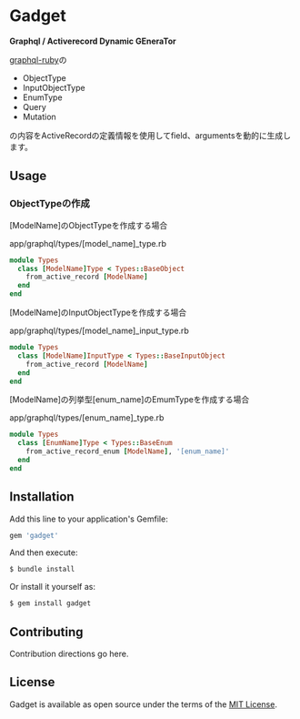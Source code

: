 Gadget
======

**Graphql / Activerecord Dynamic GEneraTor**

[graphql-ruby](https://github.com/rmosolgo/graphql-ruby)の

* ObjectType
* InputObjectType
* EnumType
* Query
* Mutation

の内容をActiveRecordの定義情報を使用してfield、argumentsを動的に生成します。

## Usage

### ObjectTypeの作成

[ModelName]のObjectTypeを作成する場合

app/graphql/types/[model_name]_type.rb
```ruby
module Types
  class [ModelName]Type < Types::BaseObject
    from_active_record [ModelName]
  end
end
```

[ModelName]のInputObjectTypeを作成する場合

app/graphql/types/[model_name]_input_type.rb
```ruby
module Types
  class [ModelName]InputType < Types::BaseInputObject
    from_active_record [ModelName]
  end
end
```

[ModelName]の列挙型[enum_name]のEmumTypeを作成する場合

app/graphql/types/[enum_name]_type.rb
```ruby
module Types
  class [EnumName]Type < Types::BaseEnum
    from_active_record_enum [ModelName], '[enum_name]'
  end
end
```


## Installation
Add this line to your application's Gemfile:

```ruby
gem 'gadget'
```

And then execute:
```bash
$ bundle install
```

Or install it yourself as:
```bash
$ gem install gadget
```

## Contributing
Contribution directions go here.

## License
Gadget is available as open source under the terms of the [MIT License](https://opensource.org/licenses/MIT).
